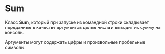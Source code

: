 # Sum
Класс __Sum__, который при запуске из командной строки складывает переданные в качестве аргументов целые числа и выводит их сумму на консоль.

Аргументы могут содержать цифры и произвольные пробельные символы.
